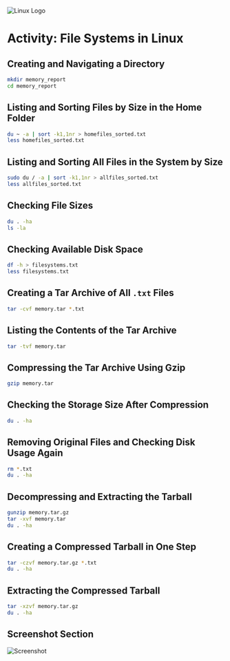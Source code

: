 ![Linux Logo](https://upload.wikimedia.org/wikipedia/commons/a/af/Tux.png)

# Activity: File Systems in Linux

## Creating and Navigating a Directory
```bash
mkdir memory_report
cd memory_report
```

## Listing and Sorting Files by Size in the Home Folder
```bash
du ~ -a | sort -k1,1nr > homefiles_sorted.txt
less homefiles_sorted.txt
```

## Listing and Sorting All Files in the System by Size
```bash
sudo du / -a | sort -k1,1nr > allfiles_sorted.txt
less allfiles_sorted.txt
```

## Checking File Sizes
```bash
du . -ha
ls -la
```

## Checking Available Disk Space
```bash
df -h > filesystems.txt
less filesystems.txt
```

## Creating a Tar Archive of All `.txt` Files
```bash
tar -cvf memory.tar *.txt
```

## Listing the Contents of the Tar Archive
```bash
tar -tvf memory.tar
```

## Compressing the Tar Archive Using Gzip
```bash
gzip memory.tar
```

## Checking the Storage Size After Compression
```bash
du . -ha
```

## Removing Original Files and Checking Disk Usage Again
```bash
rm *.txt
du . -ha
```

## Decompressing and Extracting the Tarball
```bash
gunzip memory.tar.gz
tar -xvf memory.tar
du . -ha
```

## Creating a Compressed Tarball in One Step
```bash
tar -czvf memory.tar.gz *.txt
du . -ha
```

## Extracting the Compressed Tarball
```bash
tar -xzvf memory.tar.gz
du . -ha
```

## Screenshot Section
![Screenshot](Activity_02.png)


